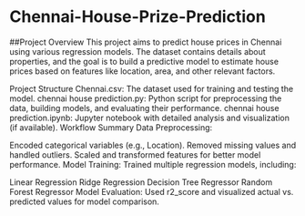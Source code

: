 # Chennai-House-Prize-Prediction

##Project Overview
This project aims to predict house prices in Chennai using various regression models. The dataset contains details about properties, and the goal is to build a predictive model to estimate house prices based on features like location, area, and other relevant factors.

Project Structure
Chennai.csv: The dataset used for training and testing the model.
chennai house prediction.py: Python script for preprocessing the data, building models, and evaluating their performance.
chennai house prediction.ipynb: Jupyter notebook with detailed analysis and visualization (if available).
Workflow Summary
Data Preprocessing:

Encoded categorical variables (e.g., Location).
Removed missing values and handled outliers.
Scaled and transformed features for better model performance.
Model Training:
Trained multiple regression models, including:

Linear Regression
Ridge Regression
Decision Tree Regressor
Random Forest Regressor
Model Evaluation:
Used r2_score and visualized actual vs. predicted values for model comparison.
